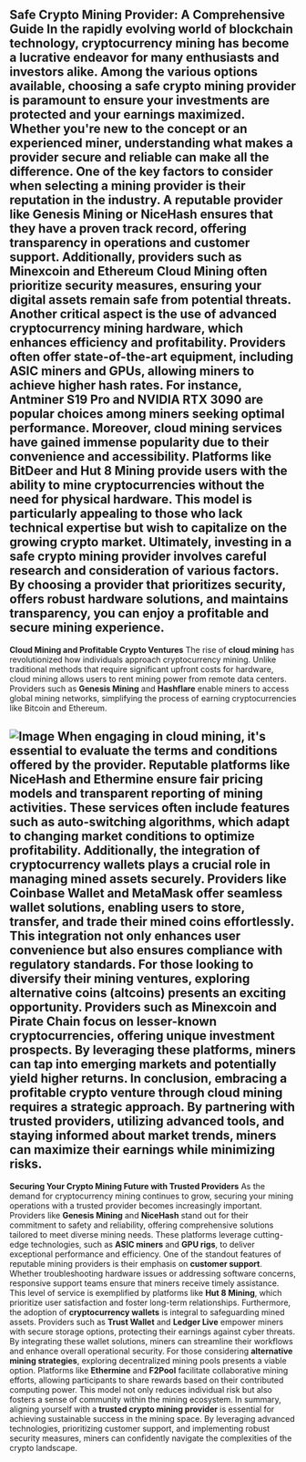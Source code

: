 **Safe Crypto Mining Provider: A Comprehensive Guide**
In the rapidly evolving world of blockchain technology, cryptocurrency mining has become a lucrative endeavor for many enthusiasts and investors alike. Among the various options available, choosing a **safe crypto mining provider** is paramount to ensure your investments are protected and your earnings maximized. Whether you're new to the concept or an experienced miner, understanding what makes a provider secure and reliable can make all the difference.
One of the key factors to consider when selecting a mining provider is their reputation in the industry. A reputable provider like **Genesis Mining** or **NiceHash** ensures that they have a proven track record, offering transparency in operations and customer support. Additionally, providers such as **Minexcoin** and **Ethereum Cloud Mining** often prioritize security measures, ensuring your digital assets remain safe from potential threats.
Another critical aspect is the use of advanced **cryptocurrency mining hardware**, which enhances efficiency and profitability. Providers often offer state-of-the-art equipment, including ASIC miners and GPUs, allowing miners to achieve higher hash rates. For instance, **Antminer S19 Pro** and **NVIDIA RTX 3090** are popular choices among miners seeking optimal performance.
Moreover, cloud mining services have gained immense popularity due to their convenience and accessibility. Platforms like **BitDeer** and **Hut 8 Mining** provide users with the ability to mine cryptocurrencies without the need for physical hardware. This model is particularly appealing to those who lack technical expertise but wish to capitalize on the growing crypto market.
Ultimately, investing in a **safe crypto mining provider** involves careful research and consideration of various factors. By choosing a provider that prioritizes security, offers robust hardware solutions, and maintains transparency, you can enjoy a profitable and secure mining experience.
---
**Cloud Mining and Profitable Crypto Ventures**
The rise of **cloud mining** has revolutionized how individuals approach cryptocurrency mining. Unlike traditional methods that require significant upfront costs for hardware, cloud mining allows users to rent mining power from remote data centers. Providers such as **Genesis Mining** and **Hashflare** enable miners to access global mining networks, simplifying the process of earning cryptocurrencies like Bitcoin and Ethereum.

![Image](https://github.com/user-attachments/assets/d7419ec9-dc67-403f-bf28-8faea5f1f74f)
When engaging in cloud mining, it's essential to evaluate the terms and conditions offered by the provider. Reputable platforms like **NiceHash** and **Ethermine** ensure fair pricing models and transparent reporting of mining activities. These services often include features such as auto-switching algorithms, which adapt to changing market conditions to optimize profitability.
Additionally, the integration of **cryptocurrency wallets** plays a crucial role in managing mined assets securely. Providers like **Coinbase Wallet** and **MetaMask** offer seamless wallet solutions, enabling users to store, transfer, and trade their mined coins effortlessly. This integration not only enhances user convenience but also ensures compliance with regulatory standards.
For those looking to diversify their mining ventures, exploring alternative coins (altcoins) presents an exciting opportunity. Providers such as **Minexcoin** and **Pirate Chain** focus on lesser-known cryptocurrencies, offering unique investment prospects. By leveraging these platforms, miners can tap into emerging markets and potentially yield higher returns.
In conclusion, embracing a **profitable crypto venture** through cloud mining requires a strategic approach. By partnering with trusted providers, utilizing advanced tools, and staying informed about market trends, miners can maximize their earnings while minimizing risks.
--- 
**Securing Your Crypto Mining Future with Trusted Providers**
As the demand for cryptocurrency mining continues to grow, securing your mining operations with a trusted provider becomes increasingly important. Providers like **Genesis Mining** and **NiceHash** stand out for their commitment to safety and reliability, offering comprehensive solutions tailored to meet diverse mining needs. These platforms leverage cutting-edge technologies, such as **ASIC miners** and **GPU rigs**, to deliver exceptional performance and efficiency.
One of the standout features of reputable mining providers is their emphasis on **customer support**. Whether troubleshooting hardware issues or addressing software concerns, responsive support teams ensure that miners receive timely assistance. This level of service is exemplified by platforms like **Hut 8 Mining**, which prioritize user satisfaction and foster long-term relationships.
Furthermore, the adoption of **cryptocurrency wallets** is integral to safeguarding mined assets. Providers such as **Trust Wallet** and **Ledger Live** empower miners with secure storage options, protecting their earnings against cyber threats. By integrating these wallet solutions, miners can streamline their workflows and enhance overall operational security.
For those considering **alternative mining strategies**, exploring decentralized mining pools presents a viable option. Platforms like **Ethermine** and **F2Pool** facilitate collaborative mining efforts, allowing participants to share rewards based on their contributed computing power. This model not only reduces individual risk but also fosters a sense of community within the mining ecosystem.
In summary, aligning yourself with a **trusted crypto mining provider** is essential for achieving sustainable success in the mining space. By leveraging advanced technologies, prioritizing customer support, and implementing robust security measures, miners can confidently navigate the complexities of the crypto landscape.
